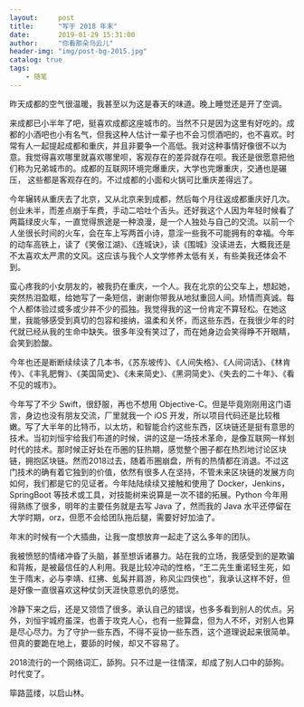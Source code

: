 ```yaml
---
layout:     post
title:      "写于 2018 年末"
date:       2019-01-29 15:31:00
author:     "你看那朵乌云儿"
header-img: "img/post-bg-2015.jpg"
catalog: true
tags:
    - 随笔
---
```


昨天成都的空气很温暖，我甚至以为这是春天的味道。晚上睡觉还是开了空调。  

来成都已小半年了吧，挺喜欢成都这座城市的。当然不只是因为这里有好吃的。成都的小酒吧也小有名气，但我这种人估计一辈子也不会习惯酒吧的，也不喜欢。时常有人一起提起成都和重庆，并且非要争一个高低。我对这种事情好像很不以为意。我觉得喜欢哪里就喜欢哪里呗，客观存在的差异就存在呗。我还是很愿意把他们称为兄弟城市的。成都的互联网环境完爆重庆，大学也完爆重庆，交通也是碾压， 这些都是客观存在的。不过成都的小面和火锅可比重庆差得远了。  

今年辗转从重庆去了北京，又从北京来到成都，然后每个月往返成都重庆好几次。创业未半，而差点崩于车费，手动二哈吐个舌头。还好我这个人因为年轻时候看了两篇绿皮火车，一直觉得旅途是一种浪漫，是一个人独处与自己的交流。以前一个人坐很长时间的火车，会在车上写两首小诗，意淫一些我不可能拥有的幸福。今年的动车高铁上，读了《笑傲江湖》、《连城诀》，读《围城》没读进去，大概我还是不太喜欢太严肃的文风。这应该与我个人文学修养太低有关，有些美我还体会不到。  

蛮心疼我的小女朋友的，被我扔在重庆，一个人。我在北京的公交车上，想起她，突然热泪盈眶，给她写了一条短信，谢谢你带我从地狱重回人间。矫情而真诚。每个人都体验过或多或少并不少的孤独。我觉得我的这一份肯定不算轻松。在她这里，我能够感受到真切的包容和接纳，温柔和关怀，而这些东西，在我很少年的时代就已经从我的生命中缺失。很多年没有笑过了，而在她身边会笑得睁不开眼睛，会笑到脸酸。  

今年也还是断断续续读了几本书，《苏东坡传》、《人间失格》、《人间词话》、《林肯传》、《丰乳肥臀》、《美国简史》、《未来简史》、《黑洞简史》、《失去的二十年》、《看不见的城市》。  

今年写了不少 Swift，很舒服，再也不想用 Objective-C。但是毕竟刚刚用这门语言，身边也没有朋友交流，厂里就我一个 iOS 开发，所以项目代码还是比较稚嫩。写了大半年的比特币，以太坊，和智能合约这些东西，区块链还是挺有意思的技术。当初刘恒宇给我们布道的时候，讲的这是一场技术革命，是像互联网一样划时代的技术。那时候正好处在币圈的狂热期，感觉整个圈子都在热烈地讨论区块链，拥抱区块链。然而2018过去，随着币圈崩盘，所有的热情都在消退。不过这门技术的确有着它独到的价值，依然有很多人在坚持，不管未来区块链的发展方向如何，我们都是它的见证者。今年陆陆续续又接触和使用了 Docker，Jenkins，SpringBoot 等技术或工具，对技能树来说算是一次不错的拓展。Python 今年用得熟练了很多，明年的主要任务就是去写 Java 了，然而我的 Java 水平还停留在大学时期，orz，但愿不会给团队拖后腿，需要好好加油了。

年末的时候有一个大插曲，让我一度想放弃一起走了这么多年的团队。  

我被愤怒的情绪冲昏了头脑，甚至想诉诸暴力。站在我的立场，我感受到的是欺骗和背叛，是被最信任的人利用。我是比较冲动的性格，“王二先生重诺轻生死，如生于隋末，必与李靖、红拂、虬髯并肩游，称风尘四侠也”，我承认这样不好，但是好像一直很喜欢这种仗剑天涯快意恩仇的感觉。  

冷静下来之后，还是又领悟了很多。承认自己的错误，也多多看到别人的优点。另外，刘恒宇城府虽深，也善于攻克人心，也有一些算盘，但为人不坏，对别人也算是尽心尽力。为了守护一些东西，不得不妥协一些东西，这个道理说起来很简单。但真的要跪在地上，要舔的时候，却又不容易了。

2018流行的一个网络词汇，舔狗。只不过是一往情深，却成了别人口中的舔狗。时代变了。

筚路蓝缕，以启山林。
  









